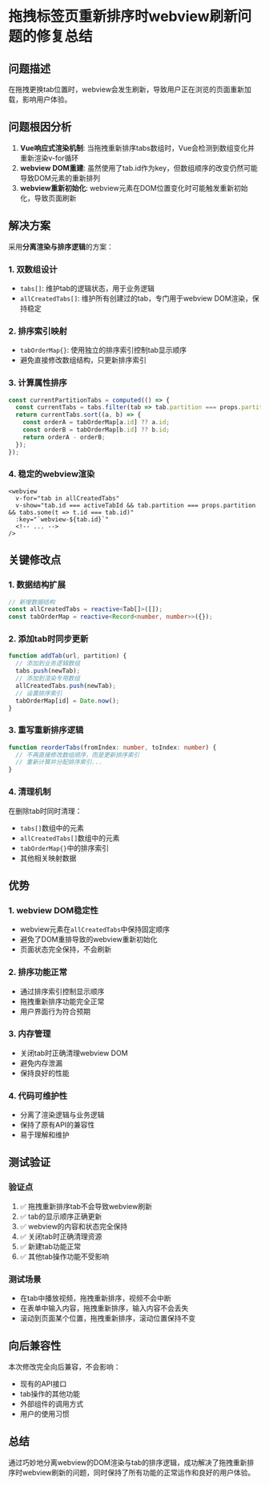 # 拖拽标签页重新排序时webview刷新问题的修复总结

## 问题描述
在拖拽更换tab位置时，webview会发生刷新，导致用户正在浏览的页面重新加载，影响用户体验。

## 问题根因分析
1. **Vue响应式渲染机制**: 当拖拽重新排序tabs数组时，Vue会检测到数组变化并重新渲染v-for循环
2. **webview DOM重建**: 虽然使用了tab.id作为key，但数组顺序的改变仍然可能导致DOM元素的重新排列
3. **webview重新初始化**: webview元素在DOM位置变化时可能触发重新初始化，导致页面刷新

## 解决方案
采用**分离渲染与排序逻辑**的方案：

### 1. 双数组设计
- `tabs[]`: 维护tab的逻辑状态，用于业务逻辑
- `allCreatedTabs[]`: 维护所有创建过的tab，专门用于webview DOM渲染，保持稳定

### 2. 排序索引映射
- `tabOrderMap{}`: 使用独立的排序索引控制tab显示顺序
- 避免直接修改数组结构，只更新排序索引

### 3. 计算属性排序
```typescript
const currentPartitionTabs = computed(() => {
  const currentTabs = tabs.filter(tab => tab.partition === props.partition);
  return currentTabs.sort((a, b) => {
    const orderA = tabOrderMap[a.id] ?? a.id;
    const orderB = tabOrderMap[b.id] ?? b.id;
    return orderA - orderB;
  });
});
```

### 4. 稳定的webview渲染
```vue
<webview
  v-for="tab in allCreatedTabs"
  v-show="tab.id === activeTabId && tab.partition === props.partition && tabs.some(t => t.id === tab.id)"
  :key="`webview-${tab.id}`"
  <!-- ... -->
/>
```

## 关键修改点

### 1. 数据结构扩展
```typescript
// 新增数据结构
const allCreatedTabs = reactive<Tab[]>([]);
const tabOrderMap = reactive<Record<number, number>>({});
```

### 2. 添加tab时同步更新
```typescript
function addTab(url, partition) {
  // 添加到业务逻辑数组
  tabs.push(newTab);
  // 添加到渲染专用数组
  allCreatedTabs.push(newTab);
  // 设置排序索引
  tabOrderMap[id] = Date.now();
}
```

### 3. 重写重新排序逻辑
```typescript
function reorderTabs(fromIndex: number, toIndex: number) {
  // 不再直接修改数组顺序，而是更新排序索引
  // 重新计算并分配排序索引...
}
```

### 4. 清理机制
在删除tab时同时清理：
- `tabs[]`数组中的元素
- `allCreatedTabs[]`数组中的元素
- `tabOrderMap{}`中的排序索引
- 其他相关映射数据

## 优势

### 1. webview DOM稳定性
- webview元素在`allCreatedTabs`中保持固定顺序
- 避免了DOM重排导致的webview重新初始化
- 页面状态完全保持，不会刷新

### 2. 排序功能正常
- 通过排序索引控制显示顺序
- 拖拽重新排序功能完全正常
- 用户界面行为符合预期

### 3. 内存管理
- 关闭tab时正确清理webview DOM
- 避免内存泄漏
- 保持良好的性能

### 4. 代码可维护性
- 分离了渲染逻辑与业务逻辑
- 保持了原有API的兼容性
- 易于理解和维护

## 测试验证

### 验证点
1. ✅ 拖拽重新排序tab不会导致webview刷新
2. ✅ tab的显示顺序正确更新
3. ✅ webview的内容和状态完全保持
4. ✅ 关闭tab时正确清理资源
5. ✅ 新建tab功能正常
6. ✅ 其他tab操作功能不受影响

### 测试场景
- 在tab中播放视频，拖拽重新排序，视频不会中断
- 在表单中输入内容，拖拽重新排序，输入内容不会丢失
- 滚动到页面某个位置，拖拽重新排序，滚动位置保持不变

## 向后兼容性
本次修改完全向后兼容，不会影响：
- 现有的API接口
- tab操作的其他功能
- 外部组件的调用方式
- 用户的使用习惯

## 总结
通过巧妙地分离webview的DOM渲染与tab的排序逻辑，成功解决了拖拽重新排序时webview刷新的问题，同时保持了所有功能的正常运作和良好的用户体验。
